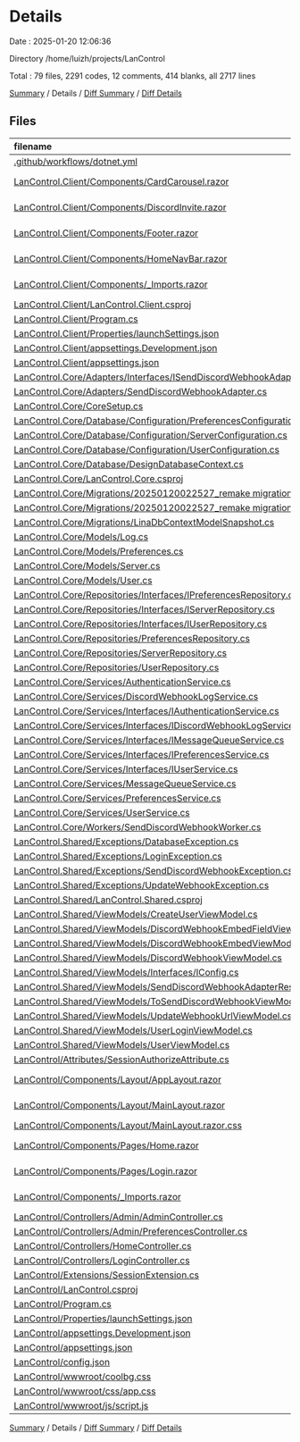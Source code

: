 # Details

Date : 2025-01-20 12:06:36

Directory /home/luizh/projects/LanControl

Total : 79 files,  2291 codes, 12 comments, 414 blanks, all 2717 lines

[Summary](results.md) / Details / [Diff Summary](diff.md) / [Diff Details](diff-details.md)

## Files
| filename | language | code | comment | blank | total |
| :--- | :--- | ---: | ---: | ---: | ---: |
| [.github/workflows/dotnet.yml](/.github/workflows/dotnet.yml) | YAML | 21 | 2 | 6 | 29 |
| [LanControl.Client/Components/CardCarousel.razor](/LanControl.Client/Components/CardCarousel.razor) | ASP.NET Razor | 31 | 0 | 4 | 35 |
| [LanControl.Client/Components/DiscordInvite.razor](/LanControl.Client/Components/DiscordInvite.razor) | ASP.NET Razor | 10 | 0 | 2 | 12 |
| [LanControl.Client/Components/Footer.razor](/LanControl.Client/Components/Footer.razor) | ASP.NET Razor | 24 | 0 | 3 | 27 |
| [LanControl.Client/Components/HomeNavBar.razor](/LanControl.Client/Components/HomeNavBar.razor) | ASP.NET Razor | 14 | 0 | 1 | 15 |
| [LanControl.Client/Components/\_Imports.razor](/LanControl.Client/Components/_Imports.razor) | ASP.NET Razor | 10 | 0 | 1 | 11 |
| [LanControl.Client/LanControl.Client.csproj](/LanControl.Client/LanControl.Client.csproj) | XML | 22 | 0 | 4 | 26 |
| [LanControl.Client/Program.cs](/LanControl.Client/Program.cs) | C# | 4 | 0 | 2 | 6 |
| [LanControl.Client/Properties/launchSettings.json](/LanControl.Client/Properties/launchSettings.json) | JSON | 38 | 0 | 1 | 39 |
| [LanControl.Client/appsettings.Development.json](/LanControl.Client/appsettings.Development.json) | JSON | 8 | 0 | 1 | 9 |
| [LanControl.Client/appsettings.json](/LanControl.Client/appsettings.json) | JSON | 9 | 0 | 1 | 10 |
| [LanControl.Core/Adapters/Interfaces/ISendDiscordWebhookAdapter.cs](/LanControl.Core/Adapters/Interfaces/ISendDiscordWebhookAdapter.cs) | C# | 6 | 0 | 1 | 7 |
| [LanControl.Core/Adapters/SendDiscordWebhookAdapter.cs](/LanControl.Core/Adapters/SendDiscordWebhookAdapter.cs) | C# | 21 | 0 | 2 | 23 |
| [LanControl.Core/CoreSetup.cs](/LanControl.Core/CoreSetup.cs) | C# | 33 | 0 | 6 | 39 |
| [LanControl.Core/Database/Configuration/PreferencesConfiguration.cs](/LanControl.Core/Database/Configuration/PreferencesConfiguration.cs) | C# | 14 | 0 | 2 | 16 |
| [LanControl.Core/Database/Configuration/ServerConfiguration.cs](/LanControl.Core/Database/Configuration/ServerConfiguration.cs) | C# | 14 | 0 | 2 | 16 |
| [LanControl.Core/Database/Configuration/UserConfiguration.cs](/LanControl.Core/Database/Configuration/UserConfiguration.cs) | C# | 14 | 0 | 2 | 16 |
| [LanControl.Core/Database/DesignDatabaseContext.cs](/LanControl.Core/Database/DesignDatabaseContext.cs) | C# | 25 | 0 | 5 | 30 |
| [LanControl.Core/LanControl.Core.csproj](/LanControl.Core/LanControl.Core.csproj) | XML | 23 | 0 | 3 | 26 |
| [LanControl.Core/Migrations/20250120022527\_remake migrations.Designer.cs](/LanControl.Core/Migrations/20250120022527_remake%20migrations.Designer.cs) | C# | 90 | 2 | 27 | 119 |
| [LanControl.Core/Migrations/20250120022527\_remake migrations.cs](/LanControl.Core/Migrations/20250120022527_remake%20migrations.cs) | C# | 80 | 3 | 10 | 93 |
| [LanControl.Core/Migrations/LinaDbContextModelSnapshot.cs](/LanControl.Core/Migrations/LinaDbContextModelSnapshot.cs) | C# | 88 | 1 | 27 | 116 |
| [LanControl.Core/Models/Log.cs](/LanControl.Core/Models/Log.cs) | C# | 24 | 0 | 2 | 26 |
| [LanControl.Core/Models/Preferences.cs](/LanControl.Core/Models/Preferences.cs) | C# | 22 | 0 | 3 | 25 |
| [LanControl.Core/Models/Server.cs](/LanControl.Core/Models/Server.cs) | C# | 16 | 0 | 3 | 19 |
| [LanControl.Core/Models/User.cs](/LanControl.Core/Models/User.cs) | C# | 35 | 0 | 6 | 41 |
| [LanControl.Core/Repositories/Interfaces/IPreferencesRepository.cs](/LanControl.Core/Repositories/Interfaces/IPreferencesRepository.cs) | C# | 6 | 0 | 3 | 9 |
| [LanControl.Core/Repositories/Interfaces/IServerRepository.cs](/LanControl.Core/Repositories/Interfaces/IServerRepository.cs) | C# | 6 | 0 | 4 | 10 |
| [LanControl.Core/Repositories/Interfaces/IUserRepository.cs](/LanControl.Core/Repositories/Interfaces/IUserRepository.cs) | C# | 6 | 0 | 3 | 9 |
| [LanControl.Core/Repositories/PreferencesRepository.cs](/LanControl.Core/Repositories/PreferencesRepository.cs) | C# | 10 | 0 | 2 | 12 |
| [LanControl.Core/Repositories/ServerRepository.cs](/LanControl.Core/Repositories/ServerRepository.cs) | C# | 10 | 0 | 2 | 12 |
| [LanControl.Core/Repositories/UserRepository.cs](/LanControl.Core/Repositories/UserRepository.cs) | C# | 9 | 0 | 1 | 10 |
| [LanControl.Core/Services/AuthenticationService.cs](/LanControl.Core/Services/AuthenticationService.cs) | C# | 22 | 0 | 2 | 24 |
| [LanControl.Core/Services/DiscordWebhookLogService.cs](/LanControl.Core/Services/DiscordWebhookLogService.cs) | C# | 39 | 0 | 9 | 48 |
| [LanControl.Core/Services/Interfaces/IAuthenticationService.cs](/LanControl.Core/Services/Interfaces/IAuthenticationService.cs) | C# | 6 | 0 | 2 | 8 |
| [LanControl.Core/Services/Interfaces/IDiscordWebhookLogService.cs](/LanControl.Core/Services/Interfaces/IDiscordWebhookLogService.cs) | C# | 12 | 0 | 2 | 14 |
| [LanControl.Core/Services/Interfaces/IMessageQueueService.cs](/LanControl.Core/Services/Interfaces/IMessageQueueService.cs) | C# | 8 | 0 | 3 | 11 |
| [LanControl.Core/Services/Interfaces/IPreferencesService.cs](/LanControl.Core/Services/Interfaces/IPreferencesService.cs) | C# | 7 | 0 | 2 | 9 |
| [LanControl.Core/Services/Interfaces/IUserService.cs](/LanControl.Core/Services/Interfaces/IUserService.cs) | C# | 7 | 0 | 2 | 9 |
| [LanControl.Core/Services/MessageQueueService.cs](/LanControl.Core/Services/MessageQueueService.cs) | C# | 19 | 0 | 4 | 23 |
| [LanControl.Core/Services/PreferencesService.cs](/LanControl.Core/Services/PreferencesService.cs) | C# | 52 | 0 | 7 | 59 |
| [LanControl.Core/Services/UserService.cs](/LanControl.Core/Services/UserService.cs) | C# | 32 | 0 | 3 | 35 |
| [LanControl.Core/Workers/SendDiscordWebhookWorker.cs](/LanControl.Core/Workers/SendDiscordWebhookWorker.cs) | C# | 30 | 0 | 3 | 33 |
| [LanControl.Shared/Exceptions/DatabaseException.cs](/LanControl.Shared/Exceptions/DatabaseException.cs) | C# | 2 | 0 | 1 | 3 |
| [LanControl.Shared/Exceptions/LoginException.cs](/LanControl.Shared/Exceptions/LoginException.cs) | C# | 2 | 0 | 1 | 3 |
| [LanControl.Shared/Exceptions/SendDiscordWebhookException.cs](/LanControl.Shared/Exceptions/SendDiscordWebhookException.cs) | C# | 2 | 0 | 1 | 3 |
| [LanControl.Shared/Exceptions/UpdateWebhookException.cs](/LanControl.Shared/Exceptions/UpdateWebhookException.cs) | C# | 2 | 0 | 1 | 3 |
| [LanControl.Shared/LanControl.Shared.csproj](/LanControl.Shared/LanControl.Shared.csproj) | XML | 7 | 0 | 3 | 10 |
| [LanControl.Shared/ViewModels/CreateUserViewModel.cs](/LanControl.Shared/ViewModels/CreateUserViewModel.cs) | C# | 2 | 0 | 1 | 3 |
| [LanControl.Shared/ViewModels/DiscordWebhookEmbedFieldViewModel.cs](/LanControl.Shared/ViewModels/DiscordWebhookEmbedFieldViewModel.cs) | C# | 2 | 0 | 0 | 2 |
| [LanControl.Shared/ViewModels/DiscordWebhookEmbedViewModel.cs](/LanControl.Shared/ViewModels/DiscordWebhookEmbedViewModel.cs) | C# | 4 | 0 | 0 | 4 |
| [LanControl.Shared/ViewModels/DiscordWebhookViewModel.cs](/LanControl.Shared/ViewModels/DiscordWebhookViewModel.cs) | C# | 2 | 0 | 1 | 3 |
| [LanControl.Shared/ViewModels/Interfaces/IConfig.cs](/LanControl.Shared/ViewModels/Interfaces/IConfig.cs) | C# | 5 | 0 | 2 | 7 |
| [LanControl.Shared/ViewModels/SendDiscordWebhookAdapterResponseViewModel.cs](/LanControl.Shared/ViewModels/SendDiscordWebhookAdapterResponseViewModel.cs) | C# | 2 | 0 | 1 | 3 |
| [LanControl.Shared/ViewModels/ToSendDiscordWebhookViewModel.cs](/LanControl.Shared/ViewModels/ToSendDiscordWebhookViewModel.cs) | C# | 2 | 0 | 1 | 3 |
| [LanControl.Shared/ViewModels/UpdateWebhookUrlViewModel.cs](/LanControl.Shared/ViewModels/UpdateWebhookUrlViewModel.cs) | C# | 2 | 0 | 1 | 3 |
| [LanControl.Shared/ViewModels/UserLoginViewModel.cs](/LanControl.Shared/ViewModels/UserLoginViewModel.cs) | C# | 2 | 0 | 1 | 3 |
| [LanControl.Shared/ViewModels/UserViewModel.cs](/LanControl.Shared/ViewModels/UserViewModel.cs) | C# | 2 | 0 | 1 | 3 |
| [LanControl/Attributes/SessionAuthorizeAttribute.cs](/LanControl/Attributes/SessionAuthorizeAttribute.cs) | C# | 14 | 0 | 1 | 15 |
| [LanControl/Components/Layout/AppLayout.razor](/LanControl/Components/Layout/AppLayout.razor) | ASP.NET Razor | 16 | 0 | 5 | 21 |
| [LanControl/Components/Layout/MainLayout.razor](/LanControl/Components/Layout/MainLayout.razor) | ASP.NET Razor | 10 | 0 | 2 | 12 |
| [LanControl/Components/Layout/MainLayout.razor.css](/LanControl/Components/Layout/MainLayout.razor.css) | CSS | 13 | 0 | 2 | 15 |
| [LanControl/Components/Pages/Home.razor](/LanControl/Components/Pages/Home.razor) | ASP.NET Razor | 48 | 0 | 5 | 53 |
| [LanControl/Components/Pages/Login.razor](/LanControl/Components/Pages/Login.razor) | ASP.NET Razor | 10 | 0 | 2 | 12 |
| [LanControl/Components/\_Imports.razor](/LanControl/Components/_Imports.razor) | ASP.NET Razor | 12 | 0 | 0 | 12 |
| [LanControl/Controllers/Admin/AdminController.cs](/LanControl/Controllers/Admin/AdminController.cs) | C# | 53 | 0 | 5 | 58 |
| [LanControl/Controllers/Admin/PreferencesController.cs](/LanControl/Controllers/Admin/PreferencesController.cs) | C# | 28 | 0 | 3 | 31 |
| [LanControl/Controllers/HomeController.cs](/LanControl/Controllers/HomeController.cs) | C# | 15 | 0 | 0 | 15 |
| [LanControl/Controllers/LoginController.cs](/LanControl/Controllers/LoginController.cs) | C# | 14 | 0 | 2 | 16 |
| [LanControl/Extensions/SessionExtension.cs](/LanControl/Extensions/SessionExtension.cs) | C# | 26 | 0 | 5 | 31 |
| [LanControl/LanControl.csproj](/LanControl/LanControl.csproj) | XML | 22 | 0 | 3 | 25 |
| [LanControl/Program.cs](/LanControl/Program.cs) | C# | 20 | 2 | 10 | 32 |
| [LanControl/Properties/launchSettings.json](/LanControl/Properties/launchSettings.json) | JSON | 41 | 0 | 1 | 42 |
| [LanControl/appsettings.Development.json](/LanControl/appsettings.Development.json) | JSON | 8 | 0 | 1 | 9 |
| [LanControl/appsettings.json](/LanControl/appsettings.json) | JSON | 9 | 0 | 1 | 10 |
| [LanControl/config.json](/LanControl/config.json) | JSON | 3 | 0 | 0 | 3 |
| [LanControl/wwwroot/coolbg.css](/LanControl/wwwroot/coolbg.css) | CSS | 151 | 0 | 27 | 178 |
| [LanControl/wwwroot/css/app.css](/LanControl/wwwroot/css/app.css) | CSS | 632 | 2 | 106 | 740 |
| [LanControl/wwwroot/js/script.js](/LanControl/wwwroot/js/script.js) | JavaScript | 129 | 0 | 36 | 165 |

[Summary](results.md) / Details / [Diff Summary](diff.md) / [Diff Details](diff-details.md)